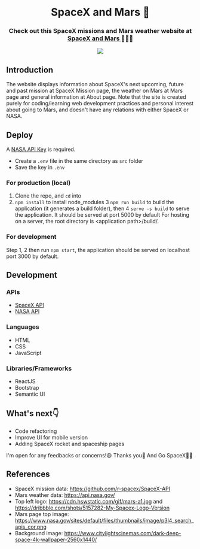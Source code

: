 <h1 align="center">SpaceX and Mars 🚀</h1>
<h3 align="center">Check out this SpaceX missions and Mars weather website at 
  <a href="https://www.spacexandmars.com">
    SpaceX and Mars
  </a>🚀🚀🚀
</h3>
<p align="center">
  <a href="https://github.com/jiachengzhang1/spacex-and-mars/releases/tag/v1.0.0" alt="GitHub Package Registry version" rel="noopener noreferrer" target="_blank">
    <img src="https://img.shields.io/github/v/release/jiachengzhang1/spacex-and-mars?color=green&label=version" />
  </a>
</p>

## Introduction
The website displays information about SpaceX's next upcoming, future and past mission at SpaceX Mission page, the weather on Mars at Mars page and general information at About page. Note that the site is created purely for coding/learning web development practices and personal interest about going to Mars, and doesn't have any relations with either SpaceX or NASA.

## Deploy
A [NASA API Key](https://api.nasa.gov/) is required. 
* Create a `.env` file in the same directory as `src` folder
* Save the key in `.env` 

### For production (local)
1. Clone the repo, and `cd` into
2. `npm install` to install node_modules
3 `npm run build` to build the application (it generates a build folder), then
4 `serve -s build` to serve the application. It should be served at port 5000 by default
For hosting on a server, the root directory is \<application path\>/build/.

### For development
Step 1, 2 then run `npm start`, the application should be served on localhost port 3000 by default.

## Development
### APIs
* [SpaceX API](https://github.com/r-spacex/SpaceX-API)
* [NASA API](https://api.nasa.gov/)

### Languages
* HTML
* CSS
* JavaScript

### Libraries/Frameworks
* ReactJS
* Bootstrap
* Semantic UI

## What's next👇
* Code refactoring
* Improve UI for mobile version
* Adding SpaceX rocket and spaceship pages

I'm open for any feedbacks or concerns!😃 Thanks you🙏 And Go SpaceX🚀🚀

## References
* SpaceX mission data: https://github.com/r-spacex/SpaceX-API
* Mars weather data: https://api.nasa.gov/
* Top left logo: https://cdn.hswstatic.com/gif/mars-a1.jpg and https://dribbble.com/shots/5157282-My-Spacex-Logo-Version
* Mars page top image: https://www.nasa.gov/sites/default/files/thumbnails/image/p3l4_search_apis_cor.png
* Background image: https://www.citylightscinemas.com/dark-deep-space-4k-wallpaper-2560x1440/


